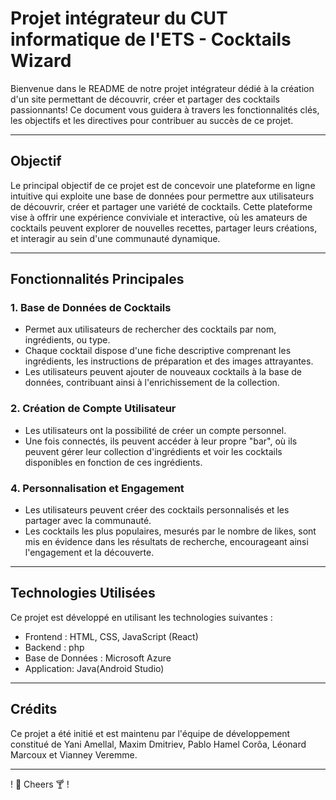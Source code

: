 # Projet intégrateur du CUT informatique de l'ETS - Cocktails Wizard

Bienvenue dans le README de notre projet intégrateur dédié à la création d'un site permettant de découvrir, créer et partager des cocktails passionnants! Ce document vous guidera à travers les fonctionnalités clés, les objectifs et les directives pour contribuer au succès de ce projet.

---

## Objectif

Le principal objectif de ce projet est de concevoir une plateforme en ligne intuitive qui exploite une base de données pour permettre aux utilisateurs de découvrir, créer et partager une variété de cocktails. Cette plateforme vise à offrir une expérience conviviale et interactive, où les amateurs de cocktails peuvent explorer de nouvelles recettes, partager leurs créations, et interagir au sein d'une communauté dynamique.

---

## Fonctionnalités Principales

### 1. Base de Données de Cocktails

- Permet aux utilisateurs de rechercher des cocktails par nom, ingrédients, ou type.
- Chaque cocktail dispose d'une fiche descriptive comprenant les ingrédients, les instructions de préparation et des images attrayantes.
- Les utilisateurs peuvent ajouter de nouveaux cocktails à la base de données, contribuant ainsi à l'enrichissement de la collection.

### 2. Création de Compte Utilisateur

- Les utilisateurs ont la possibilité de créer un compte personnel.
- Une fois connectés, ils peuvent accéder à leur propre "bar", où ils peuvent gérer leur collection d'ingrédients et voir les cocktails disponibles en fonction de ces ingrédients.


### 4. Personnalisation et Engagement

- Les utilisateurs peuvent créer des cocktails personnalisés et les partager avec la communauté.
- Les cocktails les plus populaires, mesurés par le nombre de likes, sont mis en évidence dans les résultats de recherche, encourageant ainsi l'engagement et la découverte.

---

## Technologies Utilisées

Ce projet est développé en utilisant les technologies suivantes :

- Frontend : HTML, CSS, JavaScript (React)
- Backend : php
- Base de Données : Microsoft Azure
- Application: Java(Android Studio)

---

## Crédits

Ce projet a été initié et est maintenu par l'équipe de développement constitué de Yani Amellal, Maxim Dmitriev, Pablo Hamel Corôa, Léonard Marcoux et Vianney Veremme. 

---

! 🍹 Cheers 🍸 ! 

